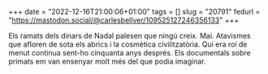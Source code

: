 +++
date = "2022-12-16T21:00:06+01:00"
tags = []
slug = "20791"
fedurl = "https://mastodon.social/@carlesbellver/109525127246356133"
+++

Els ramats dels dinars de Nadal palesen que ningú creix. Mai. Atavismes que afloren de sota els abrics i la cosmètica civilitzatòria. Qui era roí de menut continua sent-ho cinquanta anys després. Els documentals sobre primats em van ensenyar molt més del que podia imaginar.
